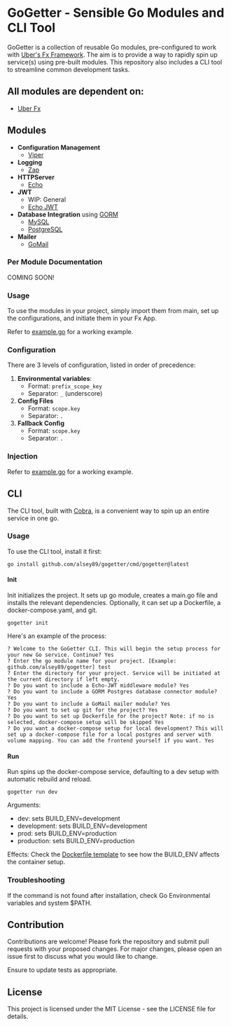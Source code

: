 # GoGetter - Sensible Go Modules and CLI Tool

GoGetter is a collection of reusable Go modules, pre-configured to work with [Uber's Fx Framework](https://github.com/uber-go/fx). The aim is to provide a way to rapidly spin up service(s) using pre-built modules. This repository also includes a CLI tool to streamline common development tasks.

## All modules are dependent on:

- [Uber Fx](https://github.com/uber-go/fx)

## Modules

- **Configuration Management**
  - [Viper](https://github.com/spf13/viper)
- **Logging**
  - [Zap](https://github.com/uber-go/zap)
- **HTTPServer**
  - [Echo](https://echo.labstack.com/)
- **JWT**
  - WIP: General
  - [Echo JWT](https://echo.labstack.com/)
- **Database Integration** using [GORM](https://gorm.io/index.html)
  - [MySQL](https://www.mysql.com/)
  - [PostgreSQL](https://www.postgresql.org/)
- **Mailer**
  - [GoMail](https://github.com/go-gomail/gomail)

### Per Module Documentation

COMING SOON!

### Usage

To use the modules in your project, simply import them from main, set up the configurations, and initiate them in your Fx App.

Refer to [example.go](./example.go) for a working example.

### Configuration

There are 3 levels of configuration, listed in order of precedence:

1. **Environmental variables**:
   - Format: `prefix_scope_key`
   - Separator: `_` (underscore)
2. **Config Files**
   - Format: `scope.key`
   - Separator: `.`
3. **Fallback Config**
   - Format: `scope.key`
   - Separator: `.`

### Injection

Refer to [example.go](./example.go) for a working example.

## CLI

The CLI tool, built with [Cobra](https://github.com/spf13/cobra), is a convenient way to spin up an entire service in one go.

### Usage

To use the CLI tool, install it first:

```
go install github.com/alsey89/gogetter/cmd/gogetter@latest
```

#### Init

Init initializes the project. It sets up go module, creates a main.go file and installs the relevant dependencies. Optionally, it can set up a Dockerfile, a docker-compose.yaml, and git.

```
gogetter init
```

Here's an example of the process:

```
? Welcome to the GoGetter CLI. This will begin the setup process for your new Go service. Continue? Yes
? Enter the go module name for your project. [Example: github.com/alsey89/gogetter] test
? Enter the directory for your project. Service will be initiated at the current directory if left empty.
? Do you want to include a Echo-JWT middleware module? Yes
? Do you want to include a GORM Postgres database connector module? Yes
? Do you want to include a GoMail mailer module? Yes
? Do you want to set up git for the project? Yes
? Do you want to set up Dockerfile for the project? Note: if no is selected, docker-compose setup will be skipped Yes
? Do you want a docker-compose setup for local development? This will set up a docker-compose file for a local postgres and server with volume mapping. You can add the frontend yourself if you want. Yes
```

#### Run

Run spins up the docker-compose service, defaulting to a dev setup with automatic rebuild and reload.

```
gogetter run dev
```

Arguments:

- dev: sets BUILD_ENV=development
- development: sets BUILD_ENV=development
- prod: sets BUILD_ENV=production
- production: sets BUILD_ENV=production

Effects:
Check the [Dockerfile template](./cmd/templates/Dockerfile.tpl) to see how the BUILD_ENV affects the container setup.

### Troubleshooting

If the command is not found after installation, check Go Environmental variables and system $PATH.

## Contribution

Contributions are welcome! Please fork the repository and submit pull requests with your proposed changes. For major changes, please open an issue first to discuss what you would like to change.

Ensure to update tests as appropriate.

## License

This project is licensed under the MIT License - see the LICENSE file for details.
